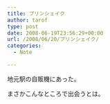 ```yaml
---
title: プリンシェイク
author: tarof
type: post
date: 2008-06-19T23:56:29+00:00
url: /2008/06/20/プリンシェイク/
categories:
  - Note

---
```

地元駅の自販機にあった。
  
まさかこんなところで出会うとは。